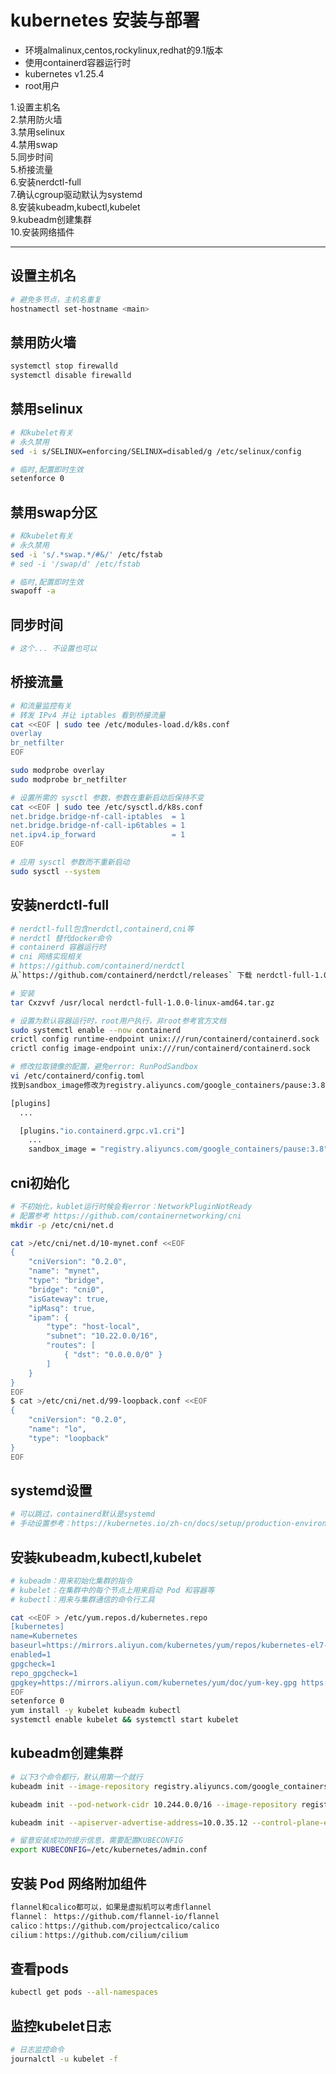 
# kubernetes 安装与部署

- 环境almalinux,centos,rockylinux,redhat的9.1版本
- 使用containerd容器运行时
- kubernetes v1.25.4
- root用户


1.设置主机名  
2.禁用防火墙  
3.禁用selinux  
4.禁用swap  
5.同步时间  
5.桥接流量  
6.安装nerdctl-full  
7.确认cgroup驱动默认为systemd  
8.安装kubeadm,kubectl,kubelet  
9.kubeadm创建集群  
10.安装网络插件  

---
## 设置主机名
```sh
# 避免多节点，主机名重复
hostnamectl set-hostname <main>
```

## 禁用防火墙
```sh
systemctl stop firewalld
systemctl disable firewalld
```

## 禁用selinux
```sh
# 和kubelet有关
# 永久禁用
sed -i s/SELINUX=enforcing/SELINUX=disabled/g /etc/selinux/config

# 临时,配置即时生效
setenforce 0 
```

## 禁用swap分区
```sh
# 和kubelet有关
# 永久禁用
sed -i 's/.*swap.*/#&/' /etc/fstab
# sed -i '/swap/d' /etc/fstab

# 临时,配置即时生效
swapoff -a
```

## 同步时间
```sh
# 这个... 不设置也可以
```

## 桥接流量
```sh
# 和流量监控有关
# 转发 IPv4 并让 iptables 看到桥接流量
cat <<EOF | sudo tee /etc/modules-load.d/k8s.conf
overlay
br_netfilter
EOF

sudo modprobe overlay
sudo modprobe br_netfilter

# 设置所需的 sysctl 参数，参数在重新启动后保持不变
cat <<EOF | sudo tee /etc/sysctl.d/k8s.conf
net.bridge.bridge-nf-call-iptables  = 1
net.bridge.bridge-nf-call-ip6tables = 1
net.ipv4.ip_forward                 = 1
EOF

# 应用 sysctl 参数而不重新启动
sudo sysctl --system
```

## 安装nerdctl-full
```sh
# nerdctl-full包含nerdctl,containerd,cni等
# nerdctl 替代docker命令
# containerd 容器运行时
# cni 网络实现相关
# https://github.com/containerd/nerdctl
从`https://github.com/containerd/nerdctl/releases` 下载 nerdctl-full-1.0.0-linux-amd64.tar.gz

# 安装
tar Cxzvvf /usr/local nerdctl-full-1.0.0-linux-amd64.tar.gz

# 设置为默认容器运行时，root用户执行，非root参考官方文档
sudo systemctl enable --now containerd
crictl config runtime-endpoint unix:///run/containerd/containerd.sock
crictl config image-endpoint unix:///run/containerd/containerd.sock

# 修改拉取镜像的配置，避免error: RunPodSandbox
vi /etc/containerd/config.toml
找到sandbox_image修改为registry.aliyuncs.com/google_containers/pause:3.8

[plugins]
  ...

  [plugins."io.containerd.grpc.v1.cri"]
    ...
    sandbox_image = "registry.aliyuncs.com/google_containers/pause:3.8"

```

## cni初始化
```sh
# 不初始化，kublet运行时候会有error：NetworkPluginNotReady
# 配置参考 https://github.com/containernetworking/cni
mkdir -p /etc/cni/net.d

cat >/etc/cni/net.d/10-mynet.conf <<EOF
{
	"cniVersion": "0.2.0",
	"name": "mynet",
	"type": "bridge",
	"bridge": "cni0",
	"isGateway": true,
	"ipMasq": true,
	"ipam": {
		"type": "host-local",
		"subnet": "10.22.0.0/16",
		"routes": [
			{ "dst": "0.0.0.0/0" }
		]
	}
}
EOF
$ cat >/etc/cni/net.d/99-loopback.conf <<EOF
{
	"cniVersion": "0.2.0",
	"name": "lo",
	"type": "loopback"
}
EOF
```

## systemd设置
```sh
# 可以跳过，containerd默认是systemd
# 手动设置参考：https://kubernetes.io/zh-cn/docs/setup/production-environment/container-runtimes/
```

## 安装kubeadm,kubectl,kubelet
```sh
# kubeadm：用来初始化集群的指令
# kubelet：在集群中的每个节点上用来启动 Pod 和容器等
# kubectl：用来与集群通信的命令行工具

cat <<EOF > /etc/yum.repos.d/kubernetes.repo
[kubernetes]
name=Kubernetes
baseurl=https://mirrors.aliyun.com/kubernetes/yum/repos/kubernetes-el7-x86_64/
enabled=1
gpgcheck=1
repo_gpgcheck=1
gpgkey=https://mirrors.aliyun.com/kubernetes/yum/doc/yum-key.gpg https://mirrors.aliyun.com/kubernetes/yum/doc/rpm-package-key.gpg
EOF
setenforce 0
yum install -y kubelet kubeadm kubectl
systemctl enable kubelet && systemctl start kubelet

```

## kubeadm创建集群
```sh
# 以下3个命令都行，默认用第一个就行
kubeadm init --image-repository registry.aliyuncs.com/google_containers

kubeadm init --pod-network-cidr 10.244.0.0/16 --image-repository registry.aliyuncs.com/google_containers

kubeadm init --apiserver-advertise-address=10.0.35.12 --control-plane-endpoint=10.0.35.12 --pod-network-cidr 10.244.0.0/16 --image-repository registry.aliyuncs.com/google_containers

# 留意安装成功的提示信息，需要配置KUBECONFIG
export KUBECONFIG=/etc/kubernetes/admin.conf
```

## 安装 Pod 网络附加组件
```sh
flannel和calico都可以，如果是虚拟机可以考虑flannel
flannel： https://github.com/flannel-io/flannel
calico：https://github.com/projectcalico/calico
cilium：https://github.com/cilium/cilium
```

## 查看pods
```sh
kubectl get pods --all-namespaces
```

## 监控kubelet日志
```sh
# 日志监控命令
journalctl -u kubelet -f
```
